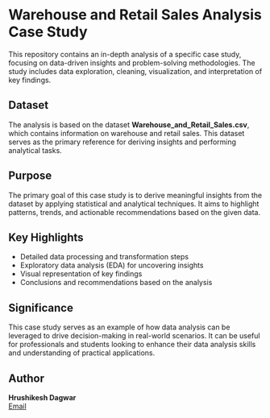 # Warehouse and Retail Sales Analysis Case Study

This repository contains an in-depth analysis of a specific case study, focusing on data-driven insights and problem-solving methodologies. The study includes data exploration, cleaning, visualization, and interpretation of key findings.

## Dataset
The analysis is based on the dataset **Warehouse_and_Retail_Sales.csv**, which contains information on warehouse and retail sales. This dataset serves as the primary reference for deriving insights and performing analytical tasks.

## Purpose
The primary goal of this case study is to derive meaningful insights from the dataset by applying statistical and analytical techniques. It aims to highlight patterns, trends, and actionable recommendations based on the given data.

## Key Highlights
- Detailed data processing and transformation steps
- Exploratory data analysis (EDA) for uncovering insights
- Visual representation of key findings
- Conclusions and recommendations based on the analysis

## Significance
This case study serves as an example of how data analysis can be leveraged to drive decision-making in real-world scenarios. It can be useful for professionals and students looking to enhance their data analysis skills and understanding of practical applications.

## Author
**Hrushikesh Dagwar**  
[Email](mailto:hrushikeshdagwar@gmail.com)

